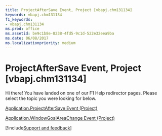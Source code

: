 ```yaml
---
title: ProjectAfterSave Event, Project [vbapj.chm131134]
keywords: vbapj.chm131134
f1_keywords:
- vbapj.chm131134
ms.prod: office
ms.assetid: be9c1b8e-8238-4fd5-9c1d-522e32eea9ba
ms.date: 06/08/2017
ms.localizationpriority: medium
---
```



# ProjectAfterSave Event, Project [vbapj.chm131134]

Hi there! You have landed on one of our F1 Help redirector pages. Please select the topic you were looking for below.

[Application.ProjectAfterSave Event (Project)](https://msdn.microsoft.com/library/e0dbe6de-0b5e-1b4a-2b30-8c228249b491%28Office.15%29.aspx)

[Application.WindowGoalAreaChange Event (Project)](https://msdn.microsoft.com/library/1ae33d11-f8aa-e1a2-b59d-9736ce4a6283%28Office.15%29.aspx)

[!include[Support and feedback](~/includes/feedback-boilerplate.md)]